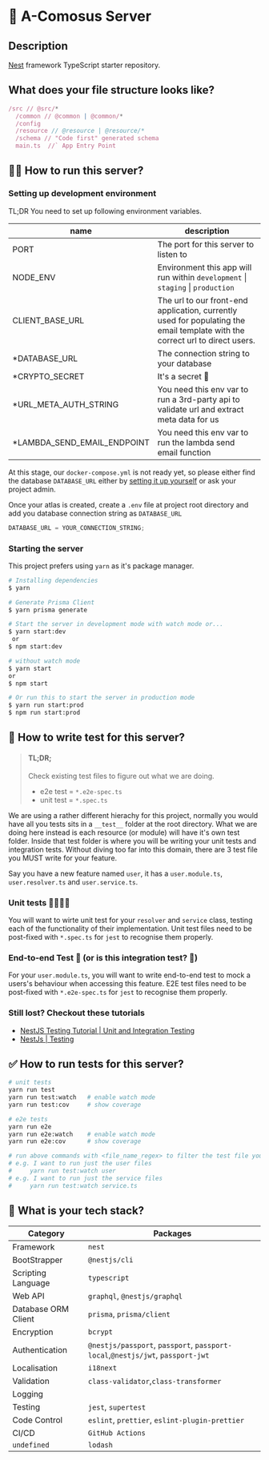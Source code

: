 # 🍍 A-Comosus Server

## Description

[Nest](https://github.com/nestjs/nest) framework TypeScript starter repository.

## What does your file structure looks like?

```js
/src // @src/*
  /common // @common | @common/*
  /config
  /resource // @resource | @resource/*
  /schema // "Code first" generated schema
  main.ts  //` App Entry Point
```

## 🏃‍♂️ How to run this server?

### Setting up development environment

TL;DR You need to set up following environment variables.

| name                         | description                                                                                                                  |
| ---------------------------- | ---------------------------------------------------------------------------------------------------------------------------- |
| PORT                         | The port for this server to listen to                                                                                        |
| NODE_ENV                     | Environment this app will run within `development` \| `staging` \| `production`                                              |
| CLIENT_BASE_URL              | The url to our front-end application, currently used for populating the email template with the correct url to direct users. |
| \*DATABASE_URL               | The connection string to your database                                                                                       |
| \*CRYPTO_SECRET              | It's a secret 🤫                                                                                                             |
| \*URL_META_AUTH_STRING       | You need this env var to run a 3rd-party api to validate url and extract meta data for us                                    |
| \*LAMBDA_SEND_EMAIL_ENDPOINT | You need this env var to run the lambda send email function                                                                  |

At this stage, our `docker-compose.yml` is not ready yet, so please either find the database `DATABASE_URL` either by [setting it up yourself](https://www.mongodb.com/docs/atlas/getting-started/) or ask your project admin.

Once your atlas is created, create a `.env` file at project root directory and add you database connection string as `DATABASE_URL`

```js
DATABASE_URL = YOUR_CONNECTION_STRING;
```

### Starting the server

This project prefers using `yarn` as it's package manager.

```bash
# Installing dependencies
$ yarn

# Generate Prisma Client
$ yarn prisma generate

# Start the server in development mode with watch mode or...
$ yarn start:dev
 or
$ npm start:dev

# without watch mode
$ yarn start
or
$ npm start

# Or run this to start the server in production mode
$ yarn run start:prod
$ npm run start:prod
```

## 🧪 How to write test for this server?

> #### TL;DR;
>
> Check existing test files to figure out what we are doing.
>
> - e2e test = `*.e2e-spec.ts`
> - unit test = `*.spec.ts`

We are using a rather different hierachy for this project, normally you would have all you tests sits in a `__test__` folder at the root directory. What we are doing here instead is each resource (or module) will have it's own test folder. Inside that test folder is where you will be writing your unit tests and integration tests. Without diving too far into this domain, there are 3 test file you MUST write for your feature.

Say you have a new feature named `user`, it has a `user.module.ts`, `user.resolver.ts` and `user.service.ts`.

### Unit tests 🍞🥩🥬🧀

You will want to wirte unit test for your `resolver` and `service` class, testing each of the functionality of their implementation. Unit test files need to be post-fixed with `*.spec.ts` for `jest` to recognise them properly.

### End-to-end Test 🍔 (or is this integration test? 🤔)

For your `user.module.ts`, you will want to write end-to-end test to mock a users's behaviour when accessing this feature. E2E test files need to be post-fixed with `*.e2e-spec.ts` for `jest` to recognise them properly.

### Still lost? Checkout these tutorials

- [NestJS Testing Tutorial | Unit and Integration Testing](https://www.youtube.com/watch?v=dXOfOgFFKuY)
- [NestJs | Testing](https://docs.nestjs.com/fundamentals/testing)

## ✅ How to run tests for this server?

```bash
# unit tests
yarn run test
yarn run test:watch   # enable watch mode
yarn run test:cov     # show coverage

# e2e tests
yarn run e2e
yarn run e2e:watch    # enable watch mode
yarn run e2e:cov      # show coverage

# run above commands with <file_name_regex> to filter the test file you want to run.
# e.g. I want to run just the user files
#     yarn run test:watch user
# e.g. I want to run just the service files
#     yarn run test:watch service.ts
```

## 🥞 What is your tech stack?

| Category            | Packages                                                                       |
| ------------------- | ------------------------------------------------------------------------------ |
| Framework           | `nest`                                                                         |
| BootStrapper        | `@nestjs/cli`                                                                  |
| Scripting Language  | `typescript`                                                                   |
| Web API             | `graphql`, `@nestjs/graphql`                                                   |
| Database ORM Client | `prisma`, `prisma/client`                                                      |
| Encryption          | `bcrypt`                                                                       |
| Authentication      | `@nestjs/passport`, `passport`, `passport-local`,`@nestjs/jwt`, `passport-jwt` |
| Localisation        | `i18next`                                                                      |
| Validation          | `class-validator`,`class-transformer`                                          |
| Logging             |                                                                                |
| Testing             | `jest`, `supertest`                                                            |
| Code Control        | `eslint`, `prettier`, `eslint-plugin-prettier`                                 |
| CI/CD               | `GitHub Actions`                                                               |
| `undefined`         | `lodash`                                                                       |
